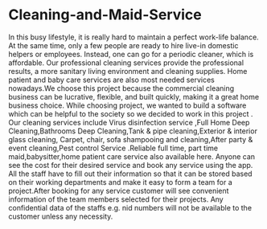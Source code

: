 # Cleaning-and-Maid-Service

In this busy lifestyle, it is really hard to maintain a perfect work-life balance. At the same time, only a few people are ready to hire live-in domestic helpers or employees. Instead, one can go for a periodic cleaner, which is affordable. Our professional cleaning services provide the professional results, a more sanitary living environment and cleaning supplies. Home patient and baby care services are also most needed services nowadays.We choose this project because the commercial cleaning business can be lucrative, flexible, and built quickly, making it a great home business choice. While choosing project, we wanted to build a software which can be helpful to the society so we decided to work in this project . Our cleaning services include Virus disinfection service ,Full Home Deep Cleaning,Bathrooms Deep Cleaning,Tank & pipe cleaning,Exterior & interior glass cleaning, Carpet, chair, sofa shampooing and cleaning,After party & event cleaning,Pest control Service .Reliable full time, part time maid,babysitter,home patient care service also available here. Anyone can see the cost for their desired service and book any service using the app. All the staff have to fill out their information so that it can be stored based on their working departments and make it easy to form a team for a project.After booking for any service customer will see convenient information of the team members selected for their projects. Any confidential data of the staffs e.g. nid numbers will not be available to the customer unless any necessity.
